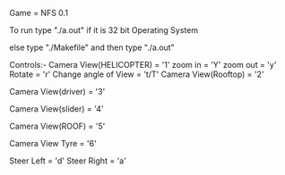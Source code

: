 Game = NFS 0.1

To run type "./a.out" if it is 32 bit Operating System

else type "./Makefile" and then type "./a.out"

Controls:-
Camera View(HELICOPTER) = '1'
	zoom in  =  'Y'
	zoom out = 'y'
	Rotate   =  'r'
	Change angle of View = 't/T'
Camera View(Rooftop) = '2'

Camera View(driver) = '3'

Camera View(slider) = '4'

Camera View(ROOF) = '5'

Camera View Tyre = '6'

Steer Left = 'd'
Steer Right = 'a'
